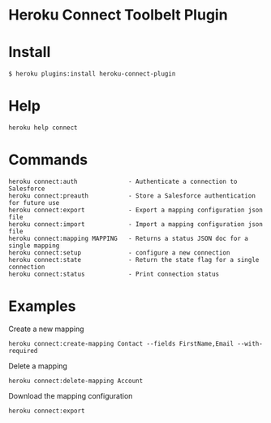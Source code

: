 Heroku Connect Toolbelt Plugin
==================

# Install

    $ heroku plugins:install heroku-connect-plugin


# Help  

    heroku help connect 

# Commands

    heroku connect:auth              - Authenticate a connection to Salesforce
    heroku connect:preauth           - Store a Salesforce authentication for future use
    heroku connect:export            - Export a mapping configuration json file
    heroku connect:import            - Import a mapping configuration json file
    heroku connect:mapping MAPPING   - Returns a status JSON doc for a single mapping
    heroku connect:setup             - configure a new connection
    heroku connect:state             - Return the state flag for a single connection
    heroku connect:status            - Print connection status

# Examples

Create a new mapping

    heroku connect:create-mapping Contact --fields FirstName,Email --with-required

Delete a mapping

    heroku connect:delete-mapping Account

Download the mapping configuration

    heroku connect:export
